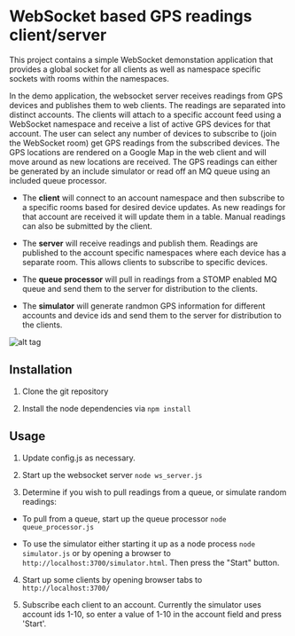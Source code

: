 # WebSocket based GPS readings client/server

This project contains a simple WebSocket demonstation application that provides a global socket for all clients as well as namespace specific sockets with rooms within the namespaces.

In the demo application, the websocket server receives readings from GPS devices and publishes them to web clients.   The readings are separated into distinct accounts.  The clients will attach to a specific account feed using a WebSocket namespace and receive a list of active GPS devices for that account.  The user can select any number of devices to subscribe to (join the WebSocket room) get GPS readings from the subscribed devices.  The GPS locations are rendered on a Google Map in the web client and will move around as new locations are received.  The GPS readings can either be generated by an include simulator or read off an MQ queue using an included queue processor.

* The **client** will connect to an account namespace and then
subscribe to a specific rooms based for desired device updates.  As
new readings for that account are received it will update them in a
table.  Manual readings can also be submitted by the client.

* The **server** will receive readings and publish them.  Readings are
  published to the account specific namespaces where each device has a
  separate room.  This allows clients to subscribe to specific devices.

* The **queue processor** will pull in readings from a STOMP enabled
MQ queue and send them to the server for distribution to the clients.

* The **simulator** will generate randmon GPS information for
different accounts and device ids and send them to the server for
distribution to the clients.

![alt tag](https://raw.githubusercontent.com/pothoven/websockets/master/public/Websocket_Reading_Monitor.png)

## Installation

1. Clone the git repository

2. Install the node dependencies via `npm install`

## Usage

1. Update config.js as necessary.

2. Start up the websocket server `node ws_server.js`

3. Determine if you wish to pull readings from a queue, or simulate random readings:

  * To pull from a queue, start up the queue processor `node queue_processor.js`
  
  * To use the simulator either starting it up as a node process `node
simulator.js` or by opening a browser to `http://localhost:3700/simulator.html`.  Then press the "Start"
button.

4. Start up some clients by opening browser tabs to
`http://localhost:3700/`

5. Subscribe each client to an account.  Currently the simulator uses
account ids 1-10, so enter a value of 1-10 in the account field and
press 'Start'.  





